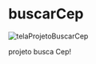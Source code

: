 # buscarCep

![telaProjetoBuscarCep](https://user-images.githubusercontent.com/83782010/182192587-24adefaf-0047-40d5-af20-3d533ead8c33.png)

projeto busca Cep!
